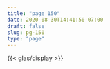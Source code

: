 ```yaml
---
title: "page 150"
date: 2020-08-30T14:41:50-07:00
draft: false
slug: pg-150
type: "page"
---
```



{{< glas/display >}}

